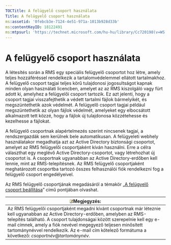 ```yaml
---
TOCTitle: A felügyelő csoport használata
Title: A felügyelő csoport használata
ms:assetid: '0febcb3e-7124-4e51-971a-1013b928d33b'
ms:contentKeyID: 18122491
ms:mtpsurl: 'https://technet.microsoft.com/hu-hu/library/Cc720198(v=WS.10)'
---
```


A felügyelő csoport használata
==============================

A létesítés során a RMS egy speciális felügyelő csoportot hoz létre, amely teljes hozzáféréssel rendelkezik a tartalomvédelemmel ellátott tartalmakhoz. A felügyelő csoport tagjai teljes körű tulajdonosi jogosultságot kapnak minden olyan használati licencben, amelyet az az RMS kiszolgáló vagy fürt adott ki, amelyhez a felügyelői csoport tartozik. Ez azt jelenti, hogy a csoport tagjai visszafejthetik a védett tartalmi fájlok bármelyikét, és megszüntethetik azok védelmét. A felügyelő csoport tagjai például megszüntethetik az olyan fájlok védelmét, amelyeket egy elbocsátott alkalmazott tett közzé, hogy a fájlok új tulajdonosa közzétehesse és kezelhesse a fájlokat.

A felügyelő csoportnak alapértelmezés szerint nincsenek tagjai, a rendszergazdák sem kerülnek bele automatikusan. A felügyeleti webhely használatakor megadhatja azt az Active Directory biztonsági csoportot, amelyet az RMS felügyelői csoportjaként kíván használni. Erre a célra választhat egy meglévő Active Directory-csoportot, vagy létrehozhat új csoportot is. A csoportnak ugyanabban az Active Directory-erdőben kell lennie, mint az RMS-telepítésnek. Az RMS felügyelő csoportjaként meghatározott csoportba tartozó összes felhasználói fiók rendelkezni fog a felügyelő csoport engedélyeivel.

Az RMS felügyelő csoportjának megadásáról a témakör „[A felügyelő csoport beállítása](https://technet.microsoft.com/f2ef847e-2824-471f-9079-5c343094aba8)” című pontjában olvashat.

| ![](images/Cc720198.note(WS.10).gif)Megjegyzés:                                                                                                                                                                                                                                                                                                           |
|----------------------------------------------------------------------------------------------------------------------------------------------------------------------------------------------------------------------------------------------------------------------------------------------------------------------------------------------------------------------------------------|
| Az RMS felügyelői csoportjaként megadni kívánt csoportnak már léteznie kell ugyanabban az Active Directory-erdőben, amelyben az RMS-telepítés található. A csoport tulajdonságai között szerepelnie kell egy e-mail címnek, amely a fiók nevével megegyező teljesen minősített tartománynévvel rendelkezik. Az e-mail cím kötelező formátuma a következő: *csoportnév*@*tartománynév*. |
